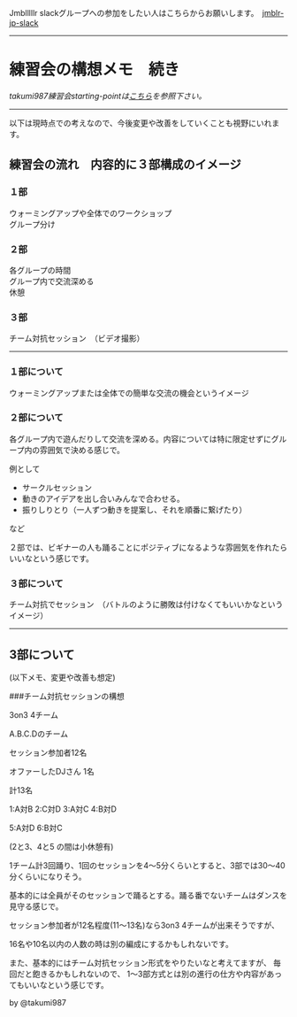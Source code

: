 
Jmblllllr slackグループへの参加をしたい人はこちらからお願いします。　[jmblr-jp-slack](https://jmblr-jp-slack.herokuapp.com/)

---

# 練習会の構想メモ　続き

*takumi987練習会starting-pointは[こちら](https://github.com/Jmblllllr/garageT987/blob/master/starting-point.md)を参照下さい。*

---

以下は現時点での考えなので、今後変更や改善をしていくことも視野にいれます。

## 練習会の流れ　内容的に３部構成のイメージ

### １部
ウォーミングアップや全体でのワークショップ  
グループ分け

### ２部
各グループの時間  
グループ内で交流深める  
休憩

### ３部
チーム対抗セッション　（ビデオ撮影）

---

### １部について
ウォーミングアップまたは全体での簡単な交流の機会というイメージ

### ２部について
各グループ内で遊んだりして交流を深める。内容については特に限定せずにグループ内の雰囲気で決める感じで。  

例として
- サークルセッション
- 動きのアイデアを出し合いみんなで合わせる。
- 振りしりとり（一人ずつ動きを提案し、それを順番に繋げたり）

など

２部では、ビギナーの人も踊ることにポジティブになるような雰囲気を作れたらいいなという感じです。

### ３部について
チーム対抗でセッション　（バトルのように勝敗は付けなくてもいいかなというイメージ）

---


## 3部について

(以下メモ、変更や改善も想定)

###チーム対抗セッションの構想

3on3 4チーム

A.B.C.Dのチーム

セッション参加者12名

オファーしたDJさん 1名

計13名

1:A対B  2:C対D  3:A対C  4:B対D

5:A対D  6:B対C

(2と3、4と5 の間は小休憩有)

1チーム計3回踊り、1回のセッションを4〜5分くらいとすると、3部では30〜40分くらいになりそう。

基本的には全員がそのセッションで踊るとする。踊る番でないチームはダンスを見守る感じで。

セッション参加者が12名程度(11〜13名)なら3on3 4チームが出来そうですが、

16名や10名以内の人数の時は別の編成にするかもしれないです。

また、基本的にはチーム対抗セッション形式をやりたいなと考えてますが、
毎回だと飽きるかもしれないので、
1〜3部方式とは別の進行の仕方や内容があってもいいなという感じです。

by @takumi987


